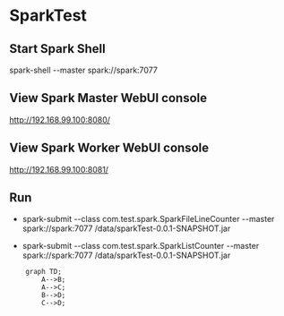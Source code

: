 # SparkTest

## Start Spark Shell
spark-shell --master spark://spark:7077

## View Spark Master WebUI console
http://192.168.99.100:8080/

## View Spark Worker WebUI console
http://192.168.99.100:8081/

## Run

- spark-submit --class com.test.spark.SparkFileLineCounter --master spark://spark:7077 /data/sparkTest-0.0.1-SNAPSHOT.jar

- spark-submit --class com.test.spark.SparkListCounter --master spark://spark:7077 /data/sparkTest-0.0.1-SNAPSHOT.jar

```mermaid
    graph TD;
        A-->B;
        A-->C;
        B-->D;
        C-->D;
```
